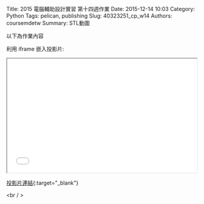 Title: 2015 電腦輔助設計實習 第十四週作業
Date: 2015-12-14 10:03
Category: Python
Tags: pelican, publishing
Slug: 40323251_cp_w14
Authors: coursemdetw
Summary: STL動圖

以下為作業內容

利用 iframe 嵌入投影片:

<iframe src="simplest14.html" width="500" height="300"></iframe>

[投影片連結](simplest14.html){:target="_blank"}


<script src="https://embed.github.com/view/3d/40323251/test/master/adhuster_base.stl"></script>

<script src="https://embed.github.com/view/3d/40323255/40323255cadp/master/adjuster.stl"></script>

<script src="https://embed.github.com/view/3d/hsungchang/test/master/prt3.stl"></script>

<script src="https://embed.github.com/view/3d/Openandgit/40323217cphw/gh-pages/connection.stl"></script>
<br / >

<script src="https://embed.github.com/view/3d/michell1995huang/test_stl_3D/master/prt5.stl"></script>

<script src="https://embed.github.com/view/3d/40323255/40323255cadp/master/handle.stl"></script>

<script src="https://embed.github.com/view/3d/40323255/40323255cadp/master/hinge.stl"></script>

<script src="https://embed.github.com/view/3d/hsungchang/test/master/prt8.stl"></script>